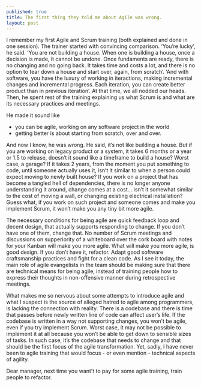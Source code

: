 ```yaml
---
published: true
title: The first thing they told me about Agile was wrong.
layout: post
---
```

I remember my first Agile and Scrum training (both explained and done in one session). The trainer started with convincing comparison. ‘You’re lucky’, he said. ‘You are not building a house. When one is building a house, once a decision is made, it cannot be undone. Once fundaments are ready, there is no changing and no going back. It takes time and costs a lot, and there is no option to tear down a house and start over, again, from scratch’. ‘And with software, you  have the luxury of working in iteractions, making incremental changes and incremental progress. Each iteration, you can create better product than in previous iteration’. At that time, we all nodded our heads. Then, he spent rest of the training explaining us what Scrum is and what are its necessary practices and meetings.

He made it sound like 
* you can be agile, working on any software project in the world
* getting better is about starting from scratch, over and over.

And now I know, he was wrong. 
He said, it’s not like building a house. But if you are working on legacy product or a system, it takes 6 months or a year or 1.5 to release, doesn’t it sound like a timeframe to build a house? Worst case, a garage? If it takes 2 years, from the moment you put something to code, until someone actually uses it, isn’t it similar to when a person could expect moving to newly built house? If you work on a project that has become a tangled hell of dependencies, there is no longer anyone understanding it around, change comes at a cost… isn’t it somewhat similar to the cost of moving a wall, or changing existing electrical installation? Guess what, if you work on such project and someone comes and make you implement Scrum, it won’t make you any tiny bit more agile. 

The necessary conditions for being agile are quick feedback loop and decent design, that actually supports responding to change. If you don’t have one of them, change that. No number of Scrum meetings and discussions on supperiority of a whiteboard over the cork board with notes for your Kanban will make you more agile. What will make you more agile, is good design. If you don’t have it, refactor. Adapt good software craftsmanship practices and fight for a clean code. As I see it today, the main role of agile evangelists in the team should be making sure that there are technical means for being agile, instead of training people how to express their thoughts in non-offensive manner during retrospective meetings.

What makes me so nervous about some attempts to introduce agile and what I suspect is the source of alleged hatred to agile among programmers, is lacking the connection with reality. There is a codebase and there is time that passes before newly written line of code can affect user’s life. If the codebase is written in a way not supporting changes, you won’t be agile, even if you try implement Scrum. Worst case, it may not be possible to implement it at all because you won’t be able to get down to sensible sizes of tasks. In such case, it’s the codebase that needs to change and that should be the first focus of the agile transformation. Yet, sadly, I have never been to agile training that would focus - or even mention - technical aspects of agility. 

Dear manager, next time you want’t to pay for some agile training, train people to refactor.